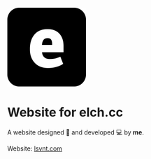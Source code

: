 ![elch.cc logo](assets/apple-touch-icon-180x180.png)

# Website for elch.cc

A website designed 🎨 and developed 💻 by **me**.

Website: [lsvnt.com](https://elch.cc)